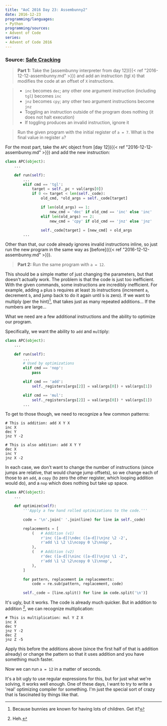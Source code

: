 ```yaml
---
title: "AoC 2016 Day 23: Assembunny2"
date: 2016-12-23
programming/languages:
- Python
programming/sources:
- Advent of Code
series:
- Advent of Code 2016
---
```

### Source: [Safe Cracking](http://adventofcode.com/2016/day/23)

> **Part 1:** Take the [assembunny interpreter from day 12]({{< ref "2016-12-12-assembunny.md" >}}) and add an instruction (tgl `X`) that modifies the code at an offset of `X` instructions.

> - `inc` becomes `dec`; any other one argument instruction (including `tgl`) becomes `inc`
> - `jnz` becomes `cpy`; any other two argument instructions become `jnz`
> - Toggling an instruction outside of the program does nothing (it does not halt execution)
> - If toggling produces an invalid instruction, ignore it

> Run the given program with the initial register of `a = 7`. What is the final value in register `a`?

<!--more-->

For the most part, take the `APC` object from [day 12]({{< ref "2016-12-12-assembunny.md" >}}) and add the new instruction:

```python
class APC(object):
    ...

    def run(self):
        ...
        elif cmd == 'tgl':
            target = self._pc + val(args[0])
            if 0 <= target < len(self._code):
                old_cmd, *old_args = self._code[target]

                if len(old_args) == 1:
                    new_cmd = 'dec' if old_cmd == 'inc' else 'inc'
                elif len(old_args) == 2:
                    new_cmd = 'cpy' if old_cmd == 'jnz' else 'jnz'

                self._code[target] = [new_cmd] + old_args
        ...
```

Other than that, our code already ignores invalid instructions inline, so just run the new program in the same way as [before]({{< ref "2016-12-12-assembunny.md" >}}).

> **Part 2:** Run the same program with `a = 12`.

This should be a simple matter of just changing the parameters, but that doesn't actually work. The problem is that the code is just too inefficient. With the given commands, some instructions are incredibly inefficient. For example, adding `a` plus `b` requires at least `3b` instructions (increment `a`, decrement `b`, and jump back to do it again until `b` is zero). If we want to multiply (per the hint)[^bunnies], that takes just as many repeated additions... If the numbers are large...

What we need are a few additional instructions and the ability to optimize our program.

Specifically, we want the ability to `add` and `mul`tiply:

```python
class APC(object):
    ...

    def run(self):
        ...
        # Used by optimizations
        elif cmd == 'nop':
            pass

        elif cmd == 'add':
            self._registers[args[2]] = val(args[0]) + val(args[1])

        elif cmd == 'mul':
            self._registers[args[2]] = val(args[0]) * val(args[1])
        ...
```

To get to those though, we need to recognize a few common patterns:

```text
# This is addition: add X Y X
inc X
dec Y
jnz Y -2

# This is also addition: add X Y Y
dec X
inc Y
jnz X -2
```

In each case, we don't want to change the number of instructions (since jumps are relative, that would change jump offsets), so we change each of those to an `add`, a `copy` (to zero the other register, which looping addition would do), and a `nop` which does nothing but take up space.

```python
class APC(object):
    ...

    def optimize(self):
        '''Apply a few hand rolled optimizations to the code.'''

        code = '\n'.join(' '.join(line) for line in self._code)

        replacements = [
            (   # Addition (v1)
                r'inc ([a-d])\ndec ([a-d])\njnz \2 -2',
                r'add \1 \2 \1\ncopy 0 \2\nnop',
            ),
            (   # Addition (v2)
                r'dec ([a-d])\ninc ([a-d])\njnz \1 -2',
                r'add \1 \2 \2\ncopy 0 \1\nnop',
            ),
        ]

        for pattern, replacement in replacements:
            code = re.sub(pattern, replacement, code)

        self._code = [line.split() for line in code.split('\n')]
```

It's ugly, but it works. The code is already much quicker. But in addition to addition [^heh], we can recognize multiplication:

```text
# This is multiplication: mul Y Z X
inc X
dec Y
jnz Y -2
dec Z
jnz Z -5
```

Apply this before the additions above (since the first half of that is addition already) or change the pattern so that it uses addition and you have something much faster.

Now we can run `a = 12` in a matter of seconds.

It's a bit ugly to use regular expressions for this, but for just what we're solving, it works well enough. One of these days, I want to try to write a 'real' optimizing compiler for something. I'm just the special sort of crazy that is fascinated by things like that. 

[^bunnies]: Because bunnies are known for having lots of children. Get it?[^jokes]
[^jokes]: It's funny when you explain the joke.[^jokes2][^jokes3]
[^jokes2]: No it's not.
[^jokes3]: Sometimes it is!
[^heh]: Heh.

